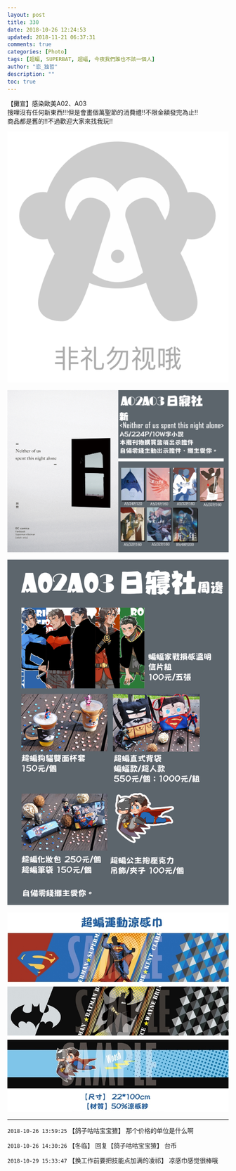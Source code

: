 ```yaml
---
layout: post
title: 330
date: 2018-10-26 12:24:53
updated: 2018-11-21 06:37:31
comments: true
categories: [Photo]
tags: [超蝙, SUPERBAT, 超蝠, 今夜我們誰也不該一個人]
author: "恋_独哲"
description: ""
toc: true
---
```


<p dir="ltr"  >【攤宣】感染歐美A02、A03<br />搜哩沒有任何新東西!!!但是會畫個萬聖節的消費禮!!不限金額發完為止!!&nbsp;<br />商品都是舊的!!不過歡迎大家來找我玩!!</p>

![](https://raw.githubusercontent.com/alicewish/maple50821/master/img_YW5MWVN1NEpoZFVXc01rV0VWNHBvNFN5dDIzeUpsUU9NN1ZIUlVLQk5TWTRNSWpZeG42MVJ3PT0.jpg)

![](https://raw.githubusercontent.com/alicewish/maple50821/master/img_YW5MWVN1NEpoZFVXc01rV0VWNHBvNWhHVDA4SUhzNWpacy9oZFk2VUxIcHJxMk5qSXBCOE13PT0.jpg)

![](https://raw.githubusercontent.com/alicewish/maple50821/master/img_YW5MWVN1NEpoZFVXc01rV0VWNHBvOG5rSG1VSmx5ZmlnTTRXZVJRZ0ViOHNFQTdnNEVNY1N3PT0.jpg)

![](https://raw.githubusercontent.com/alicewish/maple50821/master/img_YW5MWVN1NEpoZFVXc01rV0VWNHBvNU5WVVIrS0pYM05CNDU1RWo1UkFQcldSS2V6THIyNTF3PT0.jpg)

---

`2018-10-26 13:59:25` 【鸽子咕咕宝宝猹】 那个价格的单位是什么啊

`2018-10-26 14:30:26` 【冬临】 回复【鸽子咕咕宝宝猹】 台币

`2018-10-29 15:33:47` 【换工作前要把技能点加满的凌祁】 凉感巾感觉很棒哦
